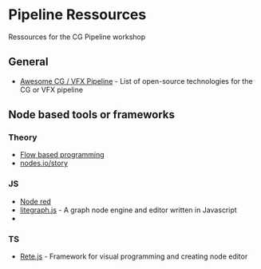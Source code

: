 # Pipeline Ressources

Ressources for the CG Pipeline workshop

## General

* [Awesome CG / VFX Pipeline](https://github.com/cgwire/awesome-cg-vfx-pipeline) - List of open-source technologies for the CG or VFX pipeline


## Node based tools or frameworks

### Theory

* [Flow based programming](https://en.wikipedia.org/wiki/Flow-based_programming)
* [nodes.io/story](https://nodes.io/story) 


### JS

* [Node red](https://nodered.org)
* [litegraph.js](https://github.com/jagenjo/litegraph.js) - A graph node engine and editor written in Javascript
* 

### TS
* [Rete.js](https://rete.js.org) - Framework for visual programming and creating node editor
